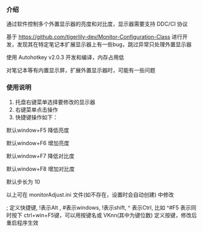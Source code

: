 ### 介绍

通过软件控制多个外置显示器的亮度和对比度，显示器需要支持 DDC/CI 协议 

基于 https://github.com/tigerlily-dev/Monitor-Configuration-Class 进行开发，发现其在特定笔记本扩展显示器上有一些bug，跳过异常只处理外置显示器

使用 Autohotkey v2.0.3  开发和编译，内存占用低

对笔记本等有内置显示屏，扩展外置显示器时，可能有一些问题

### 使用说明

1. 托盘右键菜单选择要修改的显示器
2. 右键菜单点击操作
3. 快捷键操作如下：

默认window+F5 降低亮度

默认window+F6 增加亮度

默认window+F7 降低对比度

默认window+F8 增加对比度

默认步长为 10 

以上可在 monitorAdjust.ini 文件(如不存在，设置时会自动创建) 中修改

; 定义快捷键, !表示Alt , #表示windows, !表示shift, ^ 表示Ctrl, 比如 ^#F5 表示同时按下 ctrl+win+F5键，可以用按键名或 VKnn(其中为键位数) 定义按键，修改后重启程序生效



